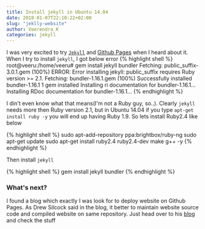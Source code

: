 ```yaml
---
title: Install jekyll in Ubuntu 14.04
date: 2018-01-07T22:10:22+02:00
slug: "jeklly-website"
author: Veerendra K
categories: jekyll
---
```


I was very excited to try [`Jekyll`](https://jekyllrb.com/) and [Github Pages](https://pages.github.com/) when I heard about it. When I try to install `jekyll`, I got below error
{% highlight shell %}
root@veeru:/home/veeru# gem install jekyll bundler
Fetching: public_suffix-3.0.1.gem (100%)
ERROR:  Error installing jekyll:
	public_suffix requires Ruby version >= 2.1.
Fetching: bundler-1.16.1.gem (100%)
Successfully installed bundler-1.16.1
1 gem installed
Installing ri documentation for bundler-1.16.1...
Installing RDoc documentation for bundler-1.16.1...
{% endhighlight %}

I din't even know what that means(I'm not a Ruby guy, so..). Clearly `jekyll` needs more then Ruby version 2.1, but in Ubuntu 14.04 if you type `apt-get install ruby -y` you will end up having Ruby 1.9. So lets install Ruby2.4 like below

{% highlight shell %}
sudo apt-add-repository ppa:brightbox/ruby-ng
sudo apt-get update
sudo apt-get install ruby2.4 ruby2.4-dev make g++ -y
{% endhighlight %}

Then install `jekyll`

{% highlight shell %}
gem install jekyll bundler
{% endhighlight %}

### What's next?
I found a blog which exactly I was look for to deploy website on Github Pages. As Drew Silcock said in the blog, it better to maintain website source code and compiled website on same repository. Just head over to his [blog](https://drewsilcock.co.uk/custom-jekyll-plugins) and check the stuff